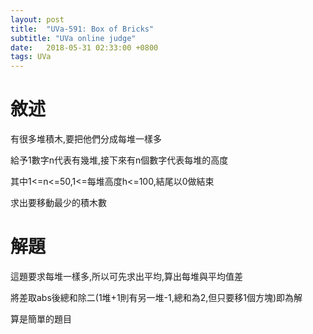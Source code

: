 ```yaml
---
layout: post
title:  "UVa-591: Box of Bricks"
subtitle: "UVa online judge"
date:   2018-05-31 02:33:00 +0800
tags: UVa
---
```


# 敘述

有很多堆積木,要把他們分成每堆一樣多

給予1數字n代表有幾堆,接下來有n個數字代表每堆的高度

其中1<=n<=50,1<=每堆高度h<=100,結尾以0做結束

求出要移動最少的積木數

# 解題

這題要求每堆一樣多,所以可先求出平均,算出每堆與平均值差

將差取abs後總和除二(1堆+1則有另一堆-1,總和為2,但只要移1個方塊)即為解

算是簡單的題目
